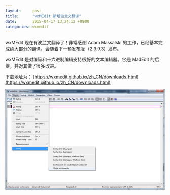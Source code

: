 ```yaml
---
layout:     post
title:      "wxMEdit 新增波兰文翻译"
date:       2015-04-17 13:24:12 +0800
categories: wxmedit
---
```

wxMEdit 现在有波兰文翻译了！非常感谢 Adam Massalski 的工作，已经基本完成绝大部分的翻译。会随着下一预发布版（2.9.9.3）发布。

<!--more-->

wxMEdit 是对编码和十六进制编辑支持很好的文本编辑器。它是 MadEdit 的后继，并对其做了很多改进。

下载地址为：
[https://wxmedit.github.io/zh_CN/downloads.html](https://wxmedit.github.io/zh_CN/downloads.html)

![wxmedit_pl.png](/assets/wxmedit/wxmedit_pl.png)
